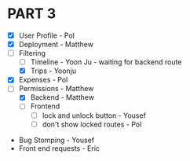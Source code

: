# PART 3

- [x] User Profile - Pol
- [x] Deployment - Matthew
- [ ] Filtering 
  - [ ] Timeline - Yoon Ju - waiting for backend route
  - [x] Trips - Yoonju
- [x] Expenses - Pol
- [ ] Permissions - Matthew
  - [x] Backend - Matthew
  - [ ] Frontend
    - [ ] lock and unlock button - Yousef
    - [ ] don't show locked routes - Pol 

- Bug Stomping - Yousef
- Front end requests - Eric




